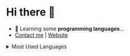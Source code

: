 # Hi there 👋

- 🤔 Learning some **programming languages**...
- <a href="https://github.com/OfflineY/OfflineY/issues">Contact me</a> | <a href="https://yuanyb.link/">Website</a>

<details>
<summary>Most Used Languages</summary>
<br/>
<img src="https://github-readme-stats.vercel.app/api/top-langs/?username=OfflineY&layout=compact&hide=css,html,CMake"/>
</details>
